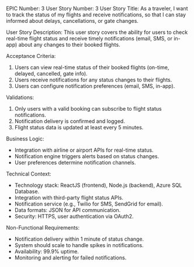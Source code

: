 EPIC Number: 3
User Story Number: 3
User Story Title: As a traveler, I want to track the status of my flights and receive notifications, so that I can stay informed about delays, cancellations, or gate changes.

User Story Description: This user story covers the ability for users to check real-time flight status and receive timely notifications (email, SMS, or in-app) about any changes to their booked flights.

Acceptance Criteria:
1. Users can view real-time status of their booked flights (on-time, delayed, cancelled, gate info).
2. Users receive notifications for any status changes to their flights.
3. Users can configure notification preferences (email, SMS, in-app).

Validations:
1. Only users with a valid booking can subscribe to flight status notifications.
2. Notification delivery is confirmed and logged.
3. Flight status data is updated at least every 5 minutes.

Business Logic:
- Integration with airline or airport APIs for real-time status.
- Notification engine triggers alerts based on status changes.
- User preferences determine notification channels.

Technical Context:
- Technology stack: ReactJS (frontend), Node.js (backend), Azure SQL Database.
- Integration with third-party flight status APIs.
- Notification service (e.g., Twilio for SMS, SendGrid for email).
- Data formats: JSON for API communication.
- Security: HTTPS, user authentication via OAuth2.

Non-Functional Requirements:
- Notification delivery within 1 minute of status change.
- System should scale to handle spikes in notifications.
- Availability: 99.9% uptime.
- Monitoring and alerting for failed notifications.
